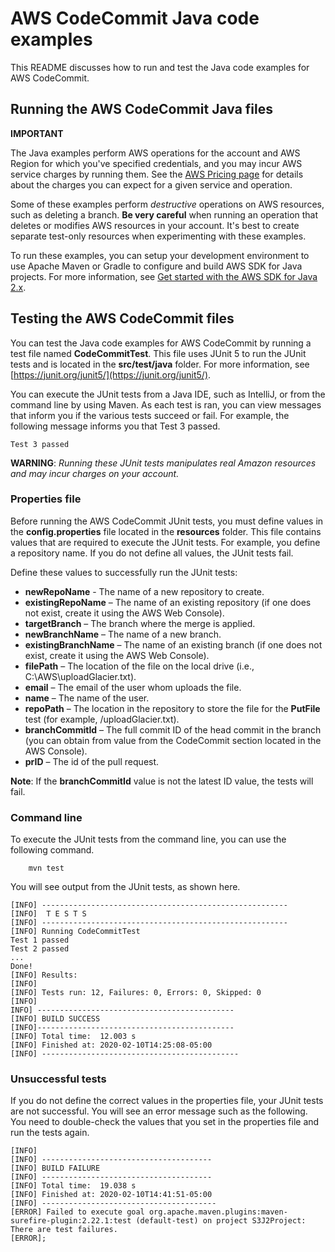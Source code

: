 # AWS CodeCommit Java code examples

This README discusses how to run and test the Java code examples for AWS CodeCommit.

## Running the AWS CodeCommit Java files

**IMPORTANT**

The Java examples perform AWS operations for the account and AWS Region for which you've specified credentials, and you may incur AWS service charges by running them. See the [AWS Pricing page](https://aws.amazon.com/pricing/) for details about the charges you can expect for a given service and operation.

Some of these examples perform *destructive* operations on AWS resources, such as deleting a branch. **Be very careful** when running an operation that deletes or modifies AWS resources in your account. It's best to create separate test-only resources when experimenting with these examples.

To run these examples, you can setup your development environment to use Apache Maven or Gradle to configure and build AWS SDK for Java projects. For more information, 
see [Get started with the AWS SDK for Java 2.x](https://docs.aws.amazon.com/sdk-for-java/latest/developer-guide/get-started.html). 


 ## Testing the AWS CodeCommit files

You can test the Java code examples for AWS CodeCommit by running a test file named **CodeCommitTest**. This file uses JUnit 5 to run the JUnit tests and is located in the **src/test/java** folder. For more information, see [https://junit.org/junit5/](https://junit.org/junit5/).

You can execute the JUnit tests from a Java IDE, such as IntelliJ, or from the command line by using Maven. As each test is ran, you can view messages that inform you if the various tests succeed or fail. For example, the following message informs you that Test 3 passed.

	Test 3 passed

**WARNING**: _Running these JUnit tests manipulates real Amazon resources and may incur charges on your account._

 ### Properties file
Before running the AWS CodeCommit JUnit tests, you must define values in the **config.properties** file located in the **resources** folder. This file contains values that are required to execute the JUnit tests. For example, you define a repository name. If you do not define all values, the JUnit tests fail.

Define these values to successfully run the JUnit tests:

- **newRepoName** -  The name of a new repository to create.  
- **existingRepoName** – The name of an existing repository (if one does not exist, create it using the AWS Web Console).
- **targetBranch** – The branch where the merge is applied.
- **newBranchName** – The name of a new branch.
- **existingBranchName** – The name of an existing branch (if one does not exist, create it using the AWS Web Console).
- **filePath** – The location of the file on the local drive (i.e., C:\AWS\uploadGlacier.txt).
- **email** – The email of the user whom uploads the file.
- **name** – The name of the user.
- **repoPath** – The location in the repository to store the file for the **PutFile** test (for example, /uploadGlacier.txt).
- **branchCommitId** – The full commit ID of the head commit in the branch (you can obtain from value from the CodeCommit section located in the AWS Console).
- **prID** – The id of the pull request.

**Note**: If the **branchCommitId** value is not the latest ID value, the tests will fail.

### Command line
To execute the JUnit tests from the command line, you can use the following command.

		mvn test

You will see output from the JUnit tests, as shown here.

	[INFO] -------------------------------------------------------
	[INFO]  T E S T S
	[INFO] -------------------------------------------------------
	[INFO] Running CodeCommitTest
	Test 1 passed
	Test 2 passed
	...
	Done!
	[INFO] Results:
	[INFO]
	[INFO] Tests run: 12, Failures: 0, Errors: 0, Skipped: 0
	[INFO]
	INFO] --------------------------------------------
	[INFO] BUILD SUCCESS
	[INFO]--------------------------------------------
	[INFO] Total time:  12.003 s
	[INFO] Finished at: 2020-02-10T14:25:08-05:00
	[INFO] --------------------------------------------

### Unsuccessful tests

If you do not define the correct values in the properties file, your JUnit tests are not successful. You will see an error message such as the following. You need to double-check the values that you set in the properties file and run the tests again.

	[INFO]
	[INFO] --------------------------------------
	[INFO] BUILD FAILURE
	[INFO] --------------------------------------
	[INFO] Total time:  19.038 s
	[INFO] Finished at: 2020-02-10T14:41:51-05:00
	[INFO] ---------------------------------------
	[ERROR] Failed to execute goal org.apache.maven.plugins:maven-surefire-plugin:2.22.1:test (default-test) on project S3J2Project:  There are test failures.
	[ERROR];

